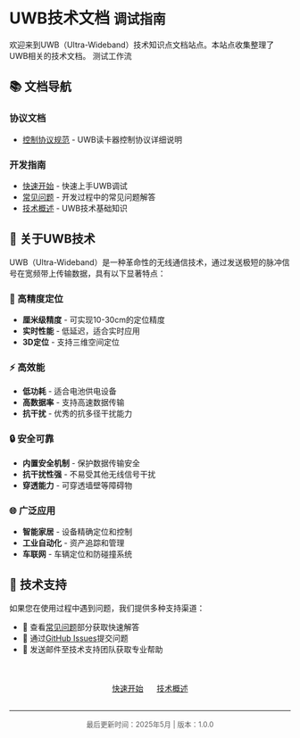 # UWB技术文档 <small>调试指南</small>

欢迎来到UWB（Ultra-Wideband）技术知识点文档站点。本站点收集整理了UWB相关的技术文档。
测试工作流
## 📚 文档导航

### 协议文档
- [控制协议规范](protocol/control-protocol.md) - UWB读卡器控制协议详细说明

### 开发指南
- [快速开始](guide/quick-start.md) - 快速上手UWB调试
- [常见问题](guide/faq.md) - 开发过程中的常见问题解答
- [技术概述](guide/overview.md) - UWB技术基础知识

## 📖 关于UWB技术

UWB（Ultra-Wideband）是一种革命性的无线通信技术，通过发送极短的脉冲信号在宽频带上传输数据，具有以下显著特点：

### 🎯 高精度定位

- **厘米级精度** - 可实现10-30cm的定位精度
- **实时性能** - 低延迟，适合实时应用
- **3D定位** - 支持三维空间定位

### ⚡ 高效能

- **低功耗** - 适合电池供电设备
- **高数据率** - 支持高速数据传输
- **抗干扰** - 优秀的抗多径干扰能力

### 🔒 安全可靠

- **内置安全机制** - 保护数据传输安全
- **抗干扰性强** - 不易受其他无线信号干扰
- **穿透能力** - 可穿透墙壁等障碍物

### 🌐 广泛应用

- **智能家居** - 设备精确定位和控制
- **工业自动化** - 资产追踪和管理
- **车联网** - 车辆定位和防碰撞系统

## 🔧 技术支持

如果您在使用过程中遇到问题，我们提供多种支持渠道：

- 📘 查看[常见问题](guide/faq.md)部分获取快速解答
- 💬 通过[GitHub Issues](https://github.com/ximing766/my-project-doc/issues)提交问题
- 📧 发送邮件至技术支持团队获取专业帮助

<div style="text-align: center; margin-top: 50px; margin-bottom: 30px;">
  <a href="guide/quick-start/" class="md-button md-button--primary" style="margin-right: 20px;">快速开始</a>
  <a href="guide/overview/" class="md-button">技术概述</a>
</div>

---

<p style="text-align: center; font-size: 0.9em; opacity: 0.7;">最后更新时间：2025年5月 | 版本：1.0.0</p>
